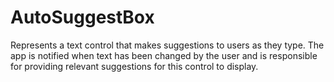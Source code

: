 # AutoSuggestBox

Represents a text control that makes suggestions to users as they type. The app is notified when text has been changed by the user and is responsible for providing relevant suggestions for this control to display.
